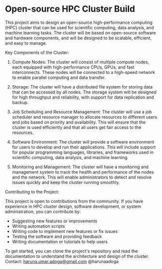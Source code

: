 # Open-source HPC Cluster Build

This project aims to design an open-source high-performance computing (HPC) cluster that can be used for scientific computing, data analysis, and machine learning tasks. The cluster will be based on open-source software and hardware components, and will be designed to be scalable, efficient, and easy to manage.

Key Components of the Cluster:

1. Compute Nodes: The cluster will consist of multiple compute nodes, each equipped with high-performance CPUs, GPUs, and fast interconnects. These nodes will be connected to a high-speed network to enable parallel computing and data transfer.

2. Storage: The cluster will have a distributed file system for storing data that can be accessed by all nodes. The storage system will be designed for high throughput and reliability, with support for data replication and backup.

3. Job Scheduling and Resource Management: The cluster will use a job scheduler and resource manager to allocate resources to different users and jobs based on priority and availability. This will ensure that the cluster is used efficiently and that all users get fair access to the resources.

4. Software Environment: The cluster will provide a software environment for users to develop and run their applications. This will include support for popular programming languages, libraries, and frameworks used in scientific computing, data analysis, and machine learning.

5. Monitoring and Management: The cluster will have a monitoring and management system to track the health and performance of the nodes and the network. This will enable administrators to detect and resolve issues quickly and keep the cluster running smoothly.

Contributing to the Project:

This project is open to contributions from the community. If you have experience in HPC cluster design, software development, or system administration, you can contribute by:

- Suggesting new features or improvements
- Writing automation scripts
- Writing code to implement new features or fix issues
- Testing the software and providing feedback
- Writing documentation or tutorials to help users


To get started, you can clone the project's repository and read the documentation to understand the architecture and design of the cluster.
Contact: haruna.umar.adoga@gmail.com
@harunaadoga
